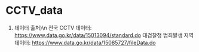 # CCTV_data

1. 데이터 출처)\n
전국 CCTV 데이터: https://www.data.go.kr/data/15013094/standard.do
대검찰청 범죄발생 지역 데이터: https://www.data.go.kr/data/15085727/fileData.do
